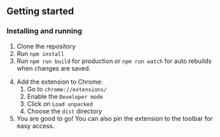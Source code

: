 ## Getting started

### Installing and running

1. Clone the repository
2. Run `npm install`
3. Run `npm run build` for production or `npm run watch` for auto rebuilds when changes are saved.

<!-- 3. Run `npm run start` for development mode, `npm run build` for production build -->
4. Add the extension to Chrome:
    1. Go to `chrome://extensions/`
    2. Enable the `Developer mode`
    3. Click on `Load unpacked`
    4. Choose the `dist` directory
5. You are good to go! You can also pin the extension to the toolbar for easy access.
